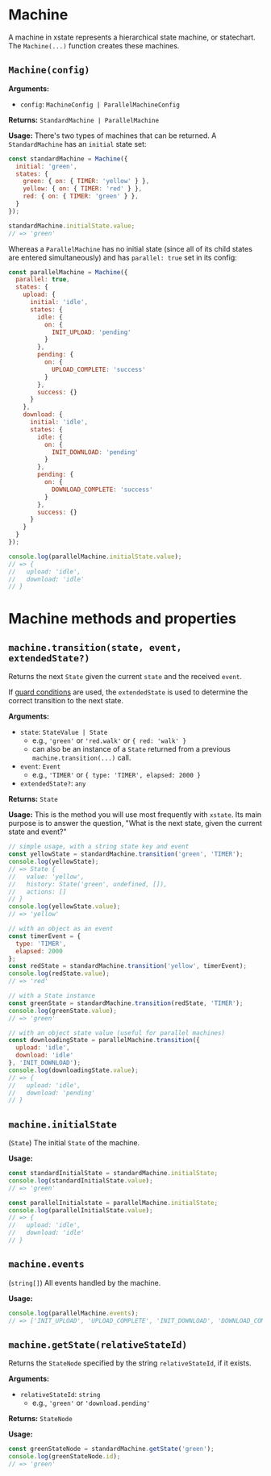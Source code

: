 # Machine

A machine in xstate represents a hierarchical state machine, or statechart. The `Machine(...)` function creates these machines.

## `Machine(config)`

**Arguments:**
- `config`: `MachineConfig | ParallelMachineConfig`

**Returns:** `StandardMachine | ParallelMachine`

**Usage:** There's two types of machines that can be returned. A `StandardMachine` has an `initial` state set:

```js
const standardMachine = Machine({
  initial: 'green',
  states: {
    green: { on: { TIMER: 'yellow' } },
    yellow: { on: { TIMER: 'red' } },
    red: { on: { TIMER: 'green' } },
  }
});

standardMachine.initialState.value;
// => 'green'
```

Whereas a `ParallelMachine` has no initial state (since all of its child states are entered simultaneously) and has `parallel: true` set in its config:

```js
const parallelMachine = Machine({
  parallel: true,
  states: {
    upload: {
      initial: 'idle',
      states: {
        idle: {
          on: {
            INIT_UPLOAD: 'pending'
          }
        },
        pending: {
          on: {
            UPLOAD_COMPLETE: 'success'
          }
        },
        success: {}
      }
    },
    download: {
      initial: 'idle',
      states: {
        idle: {
          on: {
            INIT_DOWNLOAD: 'pending'
          }
        },
        pending: {
          on: {
            DOWNLOAD_COMPLETE: 'success'
          }
        },
        success: {}
      }
    }
  }
});

console.log(parallelMachine.initialState.value);
// => {
//   upload: 'idle',
//   download: 'idle'
// }
```

# Machine methods and properties

## `machine.transition(state, event, extendedState?)`

Returns the next `State` given the current `state` and the received `event`.

If [guard conditions](#todo) are used, the `extendedState` is used to determine the correct transition to the next state.

**Arguments:**
- `state`: `StateValue | State`
  - e.g., `'green'` or `'red.walk'` or `{ red: 'walk' }`
  - can also be an instance of a `State` returned from a previous `machine.transition(...)` call.
- `event`: `Event`
  - e.g., `'TIMER'` or `{ type: 'TIMER', elapsed: 2000 }`
- `extendedState?`: `any`

**Returns:** `State`

**Usage:** This is the method you will use most frequently with `xstate`. Its main purpose is to answer the question, "What is the next state, given the current state and event?"

```js
// simple usage, with a string state key and event
const yellowState = standardMachine.transition('green', 'TIMER');
console.log(yellowState);
// => State {
//   value: 'yellow',
//   history: State('green', undefined, []),
//   actions: []
// }
console.log(yellowState.value);
// => 'yellow'

// with an object as an event
const timerEvent = {
  type: 'TIMER',
  elapsed: 2000
};
const redState = standardMachine.transition('yellow', timerEvent);
console.log(redState.value);
// => 'red'

// with a State instance
const greenState = standardMachine.transition(redState, 'TIMER');
console.log(greenState.value);
// => 'green'

// with an object state value (useful for parallel machines)
const downloadingState = parallelMachine.transition({
  upload: 'idle',
  download: 'idle'
}, 'INIT_DOWNLOAD');
console.log(downloadingState.value);
// => {
//   upload: 'idle',
//   download: 'pending'
// }
```

## `machine.initialState`

(`State`) The initial `State` of the machine.

**Usage:**

```js
const standardInitialState = standardMachine.initialState;
console.log(standardInitialState.value);
// => 'green'

const parallelInitialstate = parallelMachine.initialState;
console.log(parallelInitialState.value);
// => {
//   upload: 'idle',
//   download: 'idle'
// }
```

## `machine.events`

(`string[]`) All events handled by the machine.

**Usage:**

```js
console.log(parallelMachine.events);
// => ['INIT_UPLOAD', 'UPLOAD_COMPLETE', 'INIT_DOWNLOAD', 'DOWNLOAD_COMPLETE']
```

## `machine.getState(relativeStateId)`

Returns the `StateNode` specified by the string `relativeStateId`, if it exists.

**Arguments:**
- `relativeStateId`: `string`
  - e.g., `'green'` or `'download.pending'`

**Returns:** `StateNode`

**Usage:**

```js
const greenStateNode = standardMachine.getState('green');
console.log(greenStateNode.id);
// => 'green'
```
